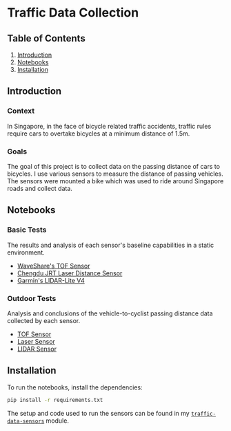 # Traffic Data Collection

## Table of Contents

1. [Introduction](#introduction)
2. [Notebooks](#notebooks)
3. [Installation](#installation)

## Introduction

### Context

In Singapore, in the face of bicycle related traffic accidents, traffic rules require cars to overtake bicycles at a minimum distance of 1.5m.

### Goals

The goal of this project is to collect data on the passing distance of cars to bicycles. I use various sensors to measure the distance of passing vehicles. The sensors were mounted a bike which was used to ride around Singapore roads and collect data.

## Notebooks

### Basic Tests

The results and analysis of each sensor's baseline capabilities in a static environment.

- [WaveShare's TOF Sensor](./notebooks/TOF_Basic_Tests.ipynb)
- [Chengdu JRT Laser Distance Sensor](./notebooks/Laser_Basic_Tests.ipynb)
- [Garmin's LIDAR-Lite V4](./notebooks/LIDAR_Basic_Tests.ipynb)

### Outdoor Tests

Analysis and conclusions of the vehicle-to-cyclist passing distance data collected by each sensor.

- [TOF Sensor](./notebooks/TOF_Basic_Tests.ipynb)
- [Laser Sensor](./notebooks/Laser_Outdoor_Tests.ipynb)
- [LIDAR Sensor](./notebooks/LIDAR_Outdoor_Tests.ipynb)

## Installation

To run the notebooks, install the dependencies:

```bash
pip install -r requirements.txt
```

The setup and code used to run the sensors can be found in my [`traffic-data-sensors`](https://github.com/wuihee/traffic-data-sensors) module.
